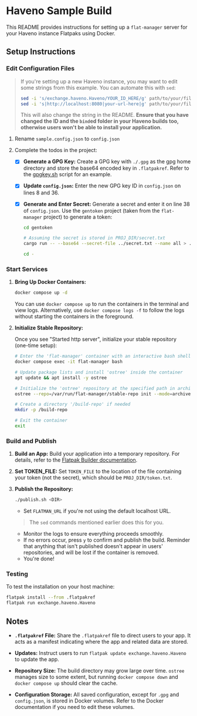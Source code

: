 # Haveno Sample Build

This README provides instructions for setting up a `flat-manager` server for your Haveno instance Flatpaks using Docker.

## Setup Instructions

### Edit Configuration Files

> If you're setting up a new Haveno instance, you may want to edit some strings from this example. You can automate this with `sed`:
>
> ```bash
> sed -i 's/exchange.haveno.Haveno/YOUR_ID_HERE/g' path/to/your/file
> sed -i 's|http://localhost:8080|your-url-here|g' path/to/your/file
> ```
>
> This will also change the string in the README. **Ensure that you have changed the ID and the `bind`ed folder in your Haveno builds too, otherwise users won't be able to install your application.**

1. Rename `sample.config.json` to `config.json`

2. Complete the todos in the project:
   - [x] **Generate a GPG Key:**
     Create a GPG key with `./.gpg` as the gpg home directory and store the base64 encoded key in `.flatpakref`. Refer to the [gpgkey.sh](./gpgkey.sh) script for an example.
   - [x] **Update `config.json`:**
     Enter the new GPG key ID in `config.json` on lines 8 and 36.
   - [x] **Generate and Enter Secret:**
     Generate a secret and enter it on line 38 of `config.json`. Use the `gentoken` project (taken from the `flat-manager` project) to generate a token:

     ```bash
     cd gentoken

     # Assuming the secret is stored in PROJ_DIR/secret.txt
     cargo run -- --base64 --secret-file ../secret.txt --name all > ../token.txt

     cd -
     ```

### Start Services

1. **Bring Up Docker Containers:**

   ```bash
   docker compose up -d
   ```

   You can use `docker compose up` to run the containers in the terminal and view logs. Alternatively, use `docker compose logs -f` to follow the logs without starting the containers in the foreground.

2. **Initialize Stable Repository:**

   Once you see "Started http server", initialize your stable repository (one-time setup):

   ```bash
   # Enter the 'flat-manager' container with an interactive bash shell
   docker compose exec -it flat-manager bash

   # Update package lists and install 'ostree' inside the container
   apt update && apt install -y ostree

   # Initialize the 'ostree' repository at the specified path in archive-z2 mode
   ostree --repo=/var/run/flat-manager/stable-repo init --mode=archive-z2

   # Create a directory '/build-repo' if needed
   mkdir -p /build-repo

   # Exit the container
   exit
   ```

### Build and Publish

1. **Build an App:**
   Build your application into a temporary repository. For details, refer to the [Flatpak Builder documentation](https://docs.flatpak.org/en/latest/flatpak-builder.html).

2. **Set TOKEN_FILE:**
   Set `TOKEN_FILE` to the location of the file containing your token (not the secret), which should be `PROJ_DIR/token.txt`.

3. **Publish the Repository:**

   ```bash
   ./publish.sh <DIR>
   ```

   - Set `FLATMAN_URL` if you're not using the default localhost URL.
   > The `sed` commands mentioned earlier does this for you.
   - Monitor the logs to ensure everything proceeds smoothly.
   - If no errors occur, press `y` to confirm and publish the build. Reminder that anything that isn't published doesn't appear in users' repositories, and will be lost if the container is removed.
   - You're done!

### Testing

To test the installation on your host machine:

```bash
flatpak install --from .flatpakref
flatpak run exchange.haveno.Haveno
```

## Notes

- **`.flatpakref` File:**
  Share the `.flatpakref` file to direct users to your app. It acts as a manifest indicating where the app and related data are stored.

- **Updates:**
  Instruct users to run `flatpak update exchange.haveno.Haveno` to update the app.

- **Repository Size:**
  The build directory may grow large over time. `ostree` manages size to some extent, but running `docker compose down` and `docker compose up` should clear the cache.

- **Configuration Storage:**
  All saved configuration, except for `.gpg` and `config.json`, is stored in Docker volumes. Refer to the Docker documentation if you need to edit these volumes.
